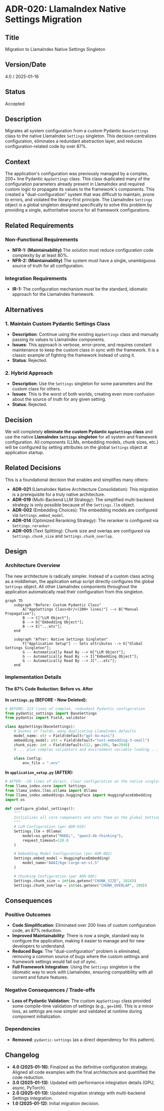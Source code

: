 # ADR-020: LlamaIndex Native Settings Migration

## Title

Migration to LlamaIndex Native Settings Singleton

## Version/Date

4.0 / 2025-01-16

## Status

Accepted

## Description

Migrates all system configuration from a custom Pydantic `BaseSettings` class to the native LlamaIndex `Settings` singleton. This decision centralizes configuration, eliminates a redundant abstraction layer, and reduces configuration-related code by over 87%.

## Context

The application's configuration was previously managed by a complex, 200+ line Pydantic `AppSettings` class. This class duplicated many of the configuration parameters already present in LlamaIndex and required custom logic to propagate its values to the framework's components. This created a "dual-configuration" system that was difficult to maintain, prone to errors, and violated the library-first principle. The LlamaIndex `Settings` object is a global singleton designed specifically to solve this problem by providing a single, authoritative source for all framework configurations.

## Related Requirements

### Non-Functional Requirements

- **NFR-1:** **(Maintainability)** The solution must reduce configuration code complexity by at least 80%.
- **NFR-2:** **(Maintainability)** The system must have a single, unambiguous source of truth for all configuration.

### Integration Requirements

- **IR-1:** The configuration mechanism must be the standard, idiomatic approach for the LlamaIndex framework.

## Alternatives

### 1. Maintain Custom Pydantic Settings Class

- **Description**: Continue using the existing `AppSettings` class and manually passing its values to LlamaIndex components.
- **Issues**: This approach is verbose, error-prone, and requires constant maintenance to keep the custom class in sync with the framework. It is a classic example of fighting the framework instead of using it.
- **Status**: Rejected.

### 2. Hybrid Approach

- **Description**: Use the `Settings` singleton for some parameters and the custom class for others.
- **Issues**: This is the worst of both worlds, creating even more confusion about the source of truth for any given setting.
- **Status**: Rejected.

## Decision

We will completely **eliminate the custom Pydantic `AppSettings` class** and use the native **LlamaIndex `Settings` singleton** for all system and framework configuration. All components (LLMs, embedding models, chunk sizes, etc.) will be configured by setting attributes on the global `Settings` object at application startup.

## Related Decisions

This is a foundational decision that enables and simplifies many others:

- **ADR-021** (LlamaIndex Native Architecture Consolidation): This migration is a prerequisite for a truly native architecture.
- **ADR-019** (Multi-Backend LLM Strategy): The simplified multi-backend strategy is only possible because of the `Settings.llm` object.
- **ADR-002** (Embedding Choices): The embedding models are configured via `Settings.embed_model`.
- **ADR-014** (Optimized Reranking Strategy): The reranker is configured via `Settings.reranker`.
- **ADR-005** (Text Splitting): Chunk size and overlap are configured via `Settings.chunk_size` and `Settings.chunk_overlap`.

## Design

### Architecture Overview

The new architecture is radically simpler. Instead of a custom class acting as a middleman, the application setup script directly configures the global `Settings` object. All other LlamaIndex components throughout the application automatically read their configuration from this singleton.

```mermaid
graph TD
    subgraph "Before: Custom Pydantic Class"
        A["AppSettings Class<br/>(200+ lines)"] --> B["Manual Propagation"];
        B --> C["LLM Object"];
        B --> D["Embedding Object"];
        B --> E["...etc"];
    end

    subgraph "After: Native Settings Singleton"
        F["Application Setup"] -- Sets attributes --> G["Global Settings Singleton"];
        G -- Automatically Read By --> H["LLM Object"];
        G -- Automatically Read By --> I["Embedding Object"];
        G -- Automatically Read By --> J["...etc"];
    end
```

### Implementation Details

#### **The 87% Code Reduction: Before vs. After**

**In `settings.py` (BEFORE - Now Deleted):**

```python
# BEFORE: 223 lines of complex, redundant Pydantic configuration
from pydantic_settings import BaseSettings
from pydantic import Field, validator

class AppSettings(BaseSettings):
    # Dozens of fields, many duplicating LlamaIndex defaults
    model_name: str = Field(default="gpt-4o-mini")
    embedding_model: str = Field(default="text-embedding-3-small")
    chunk_size: int = Field(default=512, ge=100, le=2048)
    # ... plus complex validators and environment variable loading ...
    
    class Config:
        env_file = ".env"
```

**In `application_setup.py` (AFTER):**

```python
# AFTER: ~20 lines of direct, clear configuration on the native singleton.
from llama_index.core import Settings
from llama_index.llms.ollama import Ollama
from llama_index.embeddings.huggingface import HuggingFaceEmbedding
import os

def configure_global_settings():
    """
    Initializes all core components and sets them on the global Settings object.
    """
    # LLM Configuration (per ADR-019)
    Settings.llm = Ollama(
        model=os.getenv("MODEL", "qwen3:4b-thinking"),
        request_timeout=120.0
    )

    # Embedding Model Configuration (per ADR-002)
    Settings.embed_model = HuggingFaceEmbedding(
        model_name="BAAI/bge-large-en-v1.5"
    )

    # Chunking Configuration (per ADR-005)
    Settings.chunk_size = int(os.getenv("CHUNK_SIZE", 1024))
    Settings.chunk_overlap = int(os.getenv("CHUNK_OVERLAP", 200))
```

## Consequences

### Positive Outcomes

- **Code Simplification**: Eliminated over 200 lines of custom configuration code, an 87% reduction.
- **Improved Maintainability**: There is now a single, standard way to configure the application, making it easier to manage and for new developers to understand.
- **Reduced Bugs**: The "dual-configuration" problem is eliminated, removing a common source of bugs where the custom settings and framework settings would fall out of sync.
- **Full Framework Integration**: Using the `Settings` singleton is the idiomatic way to work with LlamaIndex, ensuring compatibility with all current and future features.

### Negative Consequences / Trade-offs

- **Loss of Pydantic Validation**: The custom `AppSettings` class provided some compile-time validation of settings (e.g., `ge=100`). This is a minor loss, as settings are now simpler and validated at runtime during component initialization.

### Dependencies

- **Removed**: `pydantic-settings` (as a direct dependency for this pattern).

## Changelog

- **4.0 (2025-01-16)**: Finalized as the definitive configuration strategy. Aligned all code examples with the final architecture and quantified the code reduction.
- **3.0 (2025-01-13)**: Updated with performance integration details (GPU, async, PyTorch).
- **2.0 (2025-01-13)**: Updated migration strategy with multi-backend Settings integration.
- **1.0 (2025-01-12)**: Initial migration decision.
